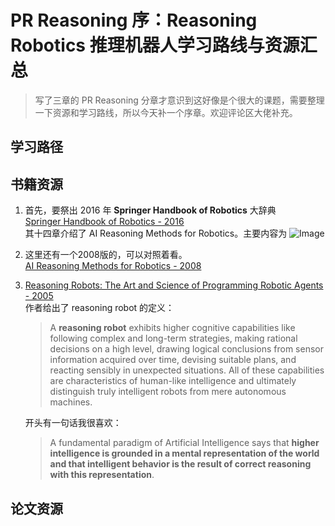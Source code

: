 # PR Reasoning 序：Reasoning Robotics 推理机器人学习路线与资源汇总

> 写了三章的 PR Reasoning 分章才意识到这好像是个很大的课题，需要整理一下资源和学习路线，所以今天补一个序章。欢迎评论区大佬补充。

## 学习路径


## 书籍资源
1. 首先，要祭出 2016 年 **Springer Handbook of Robotics** 大辞典\
[Springer Handbook of Robotics - 2016]( 'card')\
其十四章介绍了 AI Reasoning Methods for Robotics。主要内容为 
    ![Image](https://pic4.zhimg.com/80/v2-62e065b9515a99cdee65c2f6d756bf59.png)

2. 这里还有一个2008版的，可以对照着看。\
[AI Reasoning Methods for Robotics - 2008]('card')

3. [Reasoning Robots: The Art and Science of Programming Robotic Agents - 2005]('card')\
   作者给出了 reasoning robot 的定义：
    > A **reasoning robot** exhibits higher cognitive capabilities like following complex and long-term strategies, making rational decisions on a high level, drawing logical conclusions from sensor information acquired over time, devising suitable plans, and reacting sensibly in unexpected situations. All of these capabilities are characteristics of human-like intelligence and ultimately distinguish truly intelligent robots from mere autonomous machines.
    
    开头有一句话我很喜欢：
    > A fundamental paradigm of Artificial Intelligence says that **higher intelligence is
    grounded in a mental representation of the world and that intelligent behavior is the result of correct reasoning with this representation**.

## 论文资源

